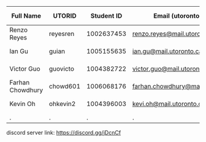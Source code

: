 Full Name | UTORID | Student ID | Email (utoronto only) | Best way to contact
--- | --- | --- | --- | ---
Renzo Reyes | reyesren | 1002637453 | renzo.reyes@mail.utoronto.ca | phone #: 9054414834
Ian Gu | guian | 1005155635 | ian.gu@mail.utoronto.ca | 647 745 8620
Victor Guo | guovicto | 1004382722 | victor.guo@mail.utoronto.ca | phone #: 647 838 8212
Farhan Chowdhury | chowd601 | 1006068176 | farhan.chowdhury@mail.utoronto.ca | phone #: 437 229 8600
Kevin Oh | ohkevin2 | 1004396003 | kevi.oh@mail.utoronto.ca | phone #: 519 851 5183
. | . | . | . | .

discord server link: https://discord.gg/jDcnCf
